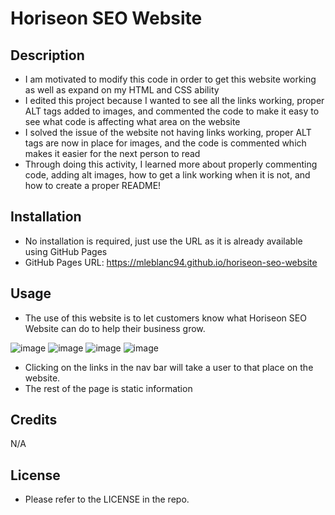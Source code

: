 # Horiseon SEO Website

## Description

- I am motivated to modify this code in order to get this website working as well as expand on my HTML and CSS ability
- I edited this project because I wanted to see all the links working, proper ALT tags added to images, and commented the code to make it easy to see what code is affecting what area on the website
- I solved the issue of the website not having links working, proper ALT tags are now in place for images, and the code is commented which makes it easier for the next person to read
- Through doing this activity, I learned more about properly commenting code, adding alt images, how to get a link working when it is not, and how to create a proper README!


## Installation

- No installation is required, just use the URL as it is already available using GitHub Pages
- GitHub Pages URL: https://mleblanc94.github.io/horiseon-seo-website


## Usage

- The use of this website is to let customers know what Horiseon SEO Website can do to help their business grow.

![image](https://github.com/mleblanc94/horiseon-seo-website/assets/60248680/5fb38068-cd40-42dc-b052-272c540ea960)
![image](https://github.com/mleblanc94/horiseon-seo-website/assets/60248680/ffd2c2da-ea44-4cc4-aa34-effd8551535f)
![image](https://github.com/mleblanc94/horiseon-seo-website/assets/60248680/7291d329-f6c8-4199-91e7-ab98738b23b5)
![image](https://github.com/mleblanc94/horiseon-seo-website/assets/60248680/ff9df766-ffb1-42f8-b404-114dd2574481)

- Clicking on the links in the nav bar will take a user to that place on the website.
- The rest of the page is static information


## Credits

N/A

## License

- Please refer to the LICENSE in the repo.

